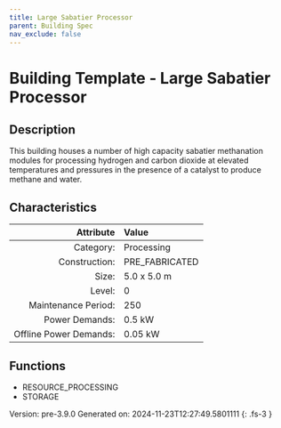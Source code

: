 ```yaml
---
title: Large Sabatier Processor
parent: Building Spec
nav_exclude: false
---
```

# Building Template - Large Sabatier Processor

## Description
This building houses a number of high capacity sabatier methanation modules for processing hydrogen and carbon dioxide at elevated temperatures and pressures in the presence of a catalyst to produce methane and water.

## Characteristics

| Attribute      | Value |
|--------:|:------|
|Category:|Processing|
|Construction:|PRE_FABRICATED|
|Size:|5.0 x 5.0 m|
|Level:|0|
|Maintenance Period:|250|
|Power Demands:|0.5 kW|
|Offline Power Demands:|0.05 kW|


## Functions
      
- RESOURCE_PROCESSING
- STORAGE




Version: pre-3.9.0 Generated on: 2024-11-23T12:27:49.5801111
{: .fs-3 }